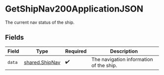# GetShipNav200ApplicationJSON

The current nav status of the ship.


## Fields

| Field                                            | Type                                             | Required                                         | Description                                      |
| ------------------------------------------------ | ------------------------------------------------ | ------------------------------------------------ | ------------------------------------------------ |
| `data`                                           | [shared.ShipNav](../../models/shared/shipnav.md) | :heavy_check_mark:                               | The navigation information of the ship.          |